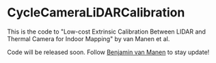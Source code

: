 # CycleCameraLiDARCalibration
This is the code to "Low-cost Extrinsic Calibration Between LIDAR and Thermal Camera for Indoor Mapping" by van Manen et al.

Code will be released soon. Follow [Benjamin van Manen](linkedin.com/in/benjamin-van-manen/) to stay update!
